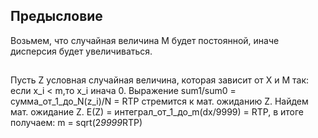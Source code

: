 ## Предысловие
Возьмем, что случайная величина M будет постоянной, иначе  
дисперсия будет увеличиваться.

##
Пусть Z условная случайная величина, которая зависит от X и M так:       
если x_i < m,то x_i
инача 0.
Выражение sum1/sum0 = сумма_от_1_до_N(z_i)/N = RTP стремится к мат. ожиданию Z.
Найдем мат. ожидание Z.
E(Z) = интеграл_от_1_до_m(dx/9999) = RTP, в итоге получаем:
m = sqrt(2*9999*RTP)
